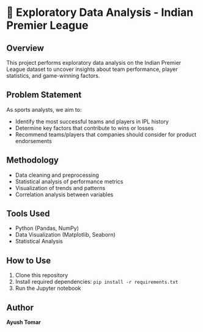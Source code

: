 # 🏏 Exploratory Data Analysis - Indian Premier League

## Overview
This project performs exploratory data analysis on the Indian Premier League dataset to uncover insights about team performance, player statistics, and game-winning factors.

## Problem Statement
As sports analysts, we aim to:
- Identify the most successful teams and players in IPL history
- Determine key factors that contribute to wins or losses
- Recommend teams/players that companies should consider for product endorsements

## Methodology
- Data cleaning and preprocessing
- Statistical analysis of performance metrics
- Visualization of trends and patterns
- Correlation analysis between variables

## Tools Used
- Python (Pandas, NumPy)
- Data Visualization (Matplotlib, Seaborn)
- Statistical Analysis

## How to Use
1. Clone this repository
2. Install required dependencies: `pip install -r requirements.txt`
3. Run the Jupyter notebook

## Author
**Ayush Tomar**
